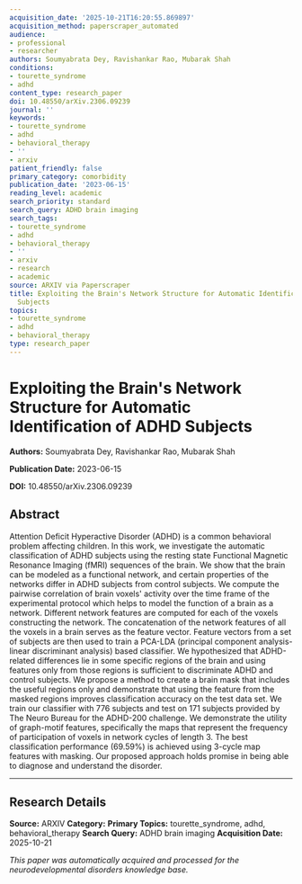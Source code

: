 ```yaml
---
acquisition_date: '2025-10-21T16:20:55.869897'
acquisition_method: paperscraper_automated
audience:
- professional
- researcher
authors: Soumyabrata Dey, Ravishankar Rao, Mubarak Shah
conditions:
- tourette_syndrome
- adhd
content_type: research_paper
doi: 10.48550/arXiv.2306.09239
journal: ''
keywords:
- tourette_syndrome
- adhd
- behavioral_therapy
- ''
- arxiv
patient_friendly: false
primary_category: comorbidity
publication_date: '2023-06-15'
reading_level: academic
search_priority: standard
search_query: ADHD brain imaging
search_tags:
- tourette_syndrome
- adhd
- behavioral_therapy
- ''
- arxiv
- research
- academic
source: ARXIV via Paperscraper
title: Exploiting the Brain's Network Structure for Automatic Identification of ADHD
  Subjects
topics:
- tourette_syndrome
- adhd
- behavioral_therapy
type: research_paper
---
```


# Exploiting the Brain's Network Structure for Automatic Identification of ADHD Subjects

**Authors:** Soumyabrata Dey, Ravishankar Rao, Mubarak Shah

**Publication Date:** 2023-06-15

**DOI:** 10.48550/arXiv.2306.09239

## Abstract

Attention Deficit Hyperactive Disorder (ADHD) is a common behavioral problem affecting children. In this work, we investigate the automatic classification of ADHD subjects using the resting state Functional Magnetic Resonance Imaging (fMRI) sequences of the brain. We show that the brain can be modeled as a functional network, and certain properties of the networks differ in ADHD subjects from control subjects. We compute the pairwise correlation of brain voxels' activity over the time frame of the experimental protocol which helps to model the function of a brain as a network. Different network features are computed for each of the voxels constructing the network. The concatenation of the network features of all the voxels in a brain serves as the feature vector. Feature vectors from a set of subjects are then used to train a PCA-LDA (principal component analysis-linear discriminant analysis) based classifier. We hypothesized that ADHD-related differences lie in some specific regions of the brain and using features only from those regions is sufficient to discriminate ADHD and control subjects. We propose a method to create a brain mask that includes the useful regions only and demonstrate that using the feature from the masked regions improves classification accuracy on the test data set. We train our classifier with 776 subjects and test on 171 subjects provided by The Neuro Bureau for the ADHD-200 challenge. We demonstrate the utility of graph-motif features, specifically the maps that represent the frequency of participation of voxels in network cycles of length 3. The best classification performance (69.59%) is achieved using 3-cycle map features with masking. Our proposed approach holds promise in being able to diagnose and understand the disorder.

---

## Research Details

**Source:** ARXIV
**Category:** 
**Primary Topics:** tourette_syndrome, adhd, behavioral_therapy
**Search Query:** ADHD brain imaging
**Acquisition Date:** 2025-10-21

*This paper was automatically acquired and processed for the neurodevelopmental disorders knowledge base.*
